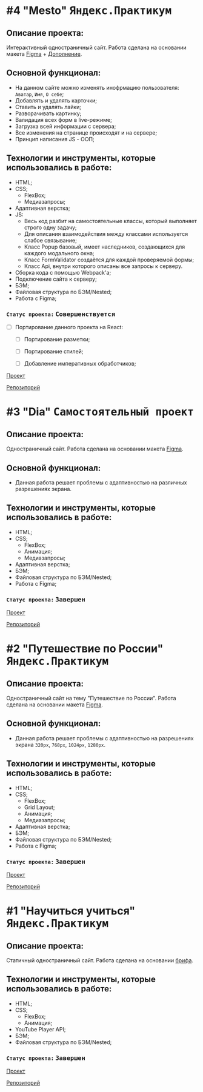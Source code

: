 # #4 "Mesto" <kbd>Яндекс.Практикум</kbd>

## Описание проекта:
Интерактивный одностраничный сайт. Работа сделана на основании макета [Figma](https://www.figma.com/file/2cn9N9jSkmxD84oJik7xL7/JavaScript.-Sprint-4) + [Дополнение](https://www.figma.com/file/PSdQFRHoxXJFs2FH8IXViF/JavaScript.-Sprint-9?node-id=0%3A1).

## Основной функционал:
  * На данном сайте можно изменять инофрмацию пользователя: `Аватар`, `Имя`, `О себе`;
  * Добавлять и удалять карточки;
  * Ставить и удалять лайки;
  * Разворачивать картинку;
  * Валидация всех форм в live-режиме;
  * Загрузка всей информации с сервера;
  * Все изменения на странице происходят и на сервере;
  * Принцип написания JS - ООП;

## Технологии и инструменты, которые использовались в работе:
  * HTML;
  * CSS;
    * FlexBox;
    * Медиазапросы;
  * Адаптивная верстка;
  * JS:
    * Весь код разбит на самостоятельные классы, который выполняет строго одну задачу;
    * Для описания взаимодействия между классами используется слабое связывание;
    * Класс Popup базовый, имеет наследников, создающихся для каждого модального окна;
    * Класс FormValidator создаётся для каждой проверяемой формы;
    * Класс Api, внутри которого описаны все запросы к серверу.
  * Сборка кода с помощью Webpack'a;
  * Подключение сайта к серверу;
  * БЭМ;
  * Файловая структура по БЭМ/Nested;
  * Работа с Figma;

### `Статус проекта:` <kbd>Совершенствуется</kbd>
- [ ] Портирование данного проекта на React:
    - [ ] Портирование разметки;
    - [ ] Портирование стилей;
    - [ ] Добавление императивных обработчиков;


[Проект](https://ieasyjet.github.io/mesto/)

[Репозиторий](https://github.com/iEasyJet/mesto)

# #3 "Dia" <kbd>Самостоятельный проект</kbd>

## Описание проекта:
Одностраничный сайт. Работа сделана на основании макета [Figma](https://www.figma.com/file/oUfdXlFsdbTimyzXTsHZaV/Dia-(Copy)).

## Основной функционал:
  * Данная работа решает проблемы с адаптивностью на различных разрешениях экрана.


## Технологии и инструменты, которые использовались в работе:
  * HTML;
  * CSS;
    * FlexBox;
    * Анимация;
    * Медиазапросы;
  * Адаптивная верстка;
  * БЭМ;
  * Файловая структура по БЭМ/Nested;
  * Работа с Figma;

### `Статус проекта:` <kbd>Завершен</kbd>

[Проект](https://ieasyjet.github.io/Dia/)

[Репозиторий](https://github.com/iEasyJet/Dia)


# #2 "Путешествие по России" <kbd>Яндекс.Практикум</kbd>

## Описание проекта:
Одностраничный сайт на тему "Путешествие по России". Работа сделана на основании макета [Figma](https://www.figma.com/file/5S2WSbEFL6awjVWJ0NWL8Q/Sprint-3_-Russia-_-desktop-%2B-mobile?node-id=28503%3A0).

## Основной функционал:
  * Данная работа решает проблемы с адаптивностью на разрешениях экрана `320px`, `768px`, `1024px`, `1280px`.

## Технологии и инструменты, которые использовались в работе:
  * HTML;
  * CSS;
    * FlexBox;
    * Grid Layout;
    * Анимация;
    * Медиазапросы;
  * Адаптивная верстка;
  * БЭМ;
  * Файловая структура по БЭМ/Nested;
  * Работа с Figma;

### `Статус проекта:` <kbd>Завершен</kbd>

[Проект](https://ieasyjet.github.io/russian-travel/)

[Репозиторий](https://github.com/iEasyJet/russian-travel)

# #1 "Научиться учиться" <kbd>Яндекс.Практикум</kbd>

## Описание проекта:
Статичный одностраничный сайт. Работа сделана на основании [брифа](https://code.s3.yandex.net/web-developer/project-1/sprint-2-brief.pdf).

## Технологии и инструменты, которые использовались в работе:
  * HTML;
  * CSS;
    * FlexBox;
    * Анимация;
  * YouTube Player API;
  * БЭМ;
  * Файловая структура по БЭМ/Nested;

### `Статус проекта:` <kbd>Завершен</kbd>

[Проект](https://ieasyjet.github.io/first-project/)

[Репозиторий](https://github.com/iEasyJet/first-project)
